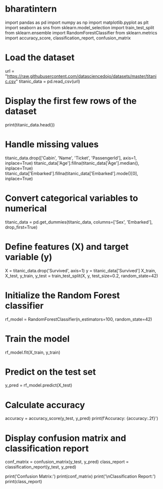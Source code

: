 # bharatintern
import pandas as pd
import numpy as np
import matplotlib.pyplot as plt
import seaborn as sns
from sklearn.model_selection import train_test_split
from sklearn.ensemble import RandomForestClassifier
from sklearn.metrics import accuracy_score, classification_report, confusion_matrix
# Load the dataset
url = "https://raw.githubusercontent.com/datasciencedojo/datasets/master/titanic.csv"
titanic_data = pd.read_csv(url)

# Display the first few rows of the dataset
print(titanic_data.head())
# Handle missing values
titanic_data.drop(['Cabin', 'Name', 'Ticket', 'PassengerId'], axis=1, inplace=True)
titanic_data['Age'].fillna(titanic_data['Age'].median(), inplace=True)
titanic_data['Embarked'].fillna(titanic_data['Embarked'].mode()[0], inplace=True)

# Convert categorical variables to numerical
titanic_data = pd.get_dummies(titanic_data, columns=['Sex', 'Embarked'], drop_first=True)

# Define features (X) and target variable (y)
X = titanic_data.drop('Survived', axis=1)
y = titanic_data['Survived']
X_train, X_test, y_train, y_test = train_test_split(X, y, test_size=0.2, random_state=42)
# Initialize the Random Forest classifier
rf_model = RandomForestClassifier(n_estimators=100, random_state=42)

# Train the model
rf_model.fit(X_train, y_train)
# Predict on the test set
y_pred = rf_model.predict(X_test)
# Calculate accuracy
accuracy = accuracy_score(y_test, y_pred)
print(f'Accuracy: {accuracy:.2f}')

# Display confusion matrix and classification report
conf_matrix = confusion_matrix(y_test, y_pred)
class_report = classification_report(y_test, y_pred)

print('Confusion Matrix:')
print(conf_matrix)
print('\nClassification Report:')
print(class_report)
